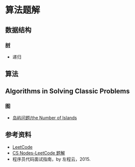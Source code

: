 # 算法题解

## 数据结构

### [树](算法题解-树.md) 

- 递归

## 算法

## Algorithms in Solving Classic Problems

### 图

- [岛屿问题/the Number of Islands](算法题解-岛屿问题.md)

## 参考资料

- [LeetCode](https://leetcode.com/)
- [CS Nodes-LeetCode 题解](https://www.cyc2018.xyz/%E7%AE%97%E6%B3%95/Leetcode%20%E9%A2%98%E8%A7%A3/Leetcode%20%E9%A2%98%E8%A7%A3%20-%20%E7%9B%AE%E5%BD%95.html)
- 程序员代码面试指南，by 左程云，2015.
